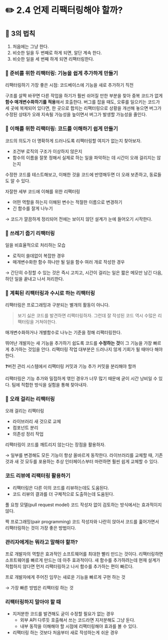 # ✏️ 2.4 언제 리팩터링해야 할까?

## 🎈 3의 법칙

1. 처음에는 그냥 한다.
2. 비슷한 일을 두 번째로 하게 되면, 알단 계속 한다.
3. 비슷한 일을 세 번째 하게 되면 리팩터링한다.



### 🔗 준비를 위한 리팩터링: 기능을 쉽게 추가하게 만들기

리팩터링하기 가장 좋은 시점: 코드베이스에 기능을 새로 추가하기 직전

구조를 살짝 바꾸면 다른 작업을 하기가 훨씬 쉬어질 만한 부분을 찾아 중복 코드가 없게 **함수 매개변수화하기를 적용**해서 호출한다. 버그를 잡을 때도, 오류를 일으키는 코드가 세 곳에 복제되어 있다면, 한 곳으로 합치는 리팩터링으로 상황을 개선해 놓으면 버그가 수정된 상태가 오래 지속될 가능성을 높이면서 버그가 발생할 가능성을 줄인다.

### 🔗 이해를 위한 리팩터링: 코드를 이해하기 쉽게 만들기

코드의 의도가 더 명확하게 드러나도록 리팩터링할 여지가 없는지 찾아보자.

* 조건부 로직의 구조가 이상하지 않은지
* 함수의 이름을 잘못 정해서 실제로 하는 일을 파악하는 데 시간이 오래 걸리지는 않는지

수정한 코드를 테스트해보고, 이해한 것을 코드에 반영해두면 더 오래 보존하고, 동료들도 알 수 있다.

자잘한 세부 코드에 이해를 위한 리팩터링

* 어떤 역할을 하는지 이해된 변수는 적절한 이름으로 변경하기
* 긴 함수를 잘게 나누기

→ 코드가 깔끔하게 정리되어 전에는 보이지 않던 설계가 눈에 들어오기 시작한다.

### 🔗 쓰레기 줍기 리팩터링

일을 비효율적으로 처리하는 모습

* 로직이 쓸데없이 복잡한 경우
* 매개변수화한 함수 하나만 될 일을 함수 여러 개로 작성한 경우

→ 간단히 수정할 수 있는 것은 즉시 고치고, 시간이 걸리는 일은 짧은 메모만 남긴 다음, 하던 일을 끝내고 나서 처리한다.



### 🔗 계획된 리팩터링과 수시로 하는 리팩터링

리팩터링은 프로그래밍과 구분되는 별개의 활동이 아니다.

> 보기 싫은 코드를 발견하면 리팩터링하자. 그런데 잘 작성된 코드 역시 수많은 리팩터링을 거쳐야한다.

매개변수화하거나 개별함수로 나누는 기준을 정해 리팩터링한다.

뛰어난 개발자는 새 기능을 추가하기 쉽도록 코드를 **수정하는 것**이 그 기능을 가장 빠르게 추가하는 것임을 안다. 리팩터링 작업 대부분은 드러나지 않게 기회가 될 때마다 해야 한다.

❓버전 관리 시스템에서 리팩터링 커밋과 기능 추가 커밋을 분리해야 할까

리팩터링은 기능 추가와 밀접하게 엮인 경우가 너무 많기 때문에 굳이 시간 낭비일 수 있다. 팀에 적합한 방식을 실험을 통해 찾아내자.

### 🔗 오래 걸리는 리팩터링

오래 걸리는 리팩터링

* 라이브러리 새 것으로 교체
* 컴포넌트 분리
* 의존성 정리 작업

리팩터링이 코드를 깨트리지 않는다는 장점을 활용하자.

→ 일부를 변경해도 모든 기능이 항상 올바르게 동작한다. 라이브러리를 교체할 때, 기존 것과 새 것 모두를 포용하는 추상 인터페이스부터 마련하면 훨씬 쉽게 교체할 수 있다.

### 코드 리뷰에 리팩터링 활용하기

* 리팩터링은 다른 이의 코드를 리뷰하는데도 도움된다.&#x20;
* 코드 리뷰의 결과를 더 구체적으로 도출하는데 도움된다.

풀 요청 모델(pull request model) 코드 작성자 없이 검토하는 방식에서는 효과적이지 않다.

짝 프로그래밍(pair programming) 코드 작성자와 나란히 앉아서 코드를 훑어가면서 리팩터링하는 것이 가장 좋은 방법이다.

### 관리자에게는 뭐라고 말해야 할까?

프로 개발자의 역할은 효과적인 소프트웨어를 최대한 빨리 만드는 것이다. 리팩터링하면 소프트웨어를 빠르게 만드는 데 아주 효과적이다. 새 함수를 추가하려는데 현재 설계가 적합하지 않다면 먼저 리팩터링하고 나서 함수를 추가하는 편이 빠르다.

프로 개발자에게 주어진 임무는 새로운 기능을 빠르게 구현 하는 것

→ 가장 빠른 방법은 리팩터링 하는 것

### 리팩터링하지 말아야 할 때

* 지저분한 코드를 발견해도 굳이 수정할 필요가 없는 경우
  * 외부 API 다루듯 호출해서 쓰는 코드라면 지저분해도 그냥 둔다.
  * 내부 동작을 이해해야 할 시점에 리팩터링해야 효과를 볼 수 있다.
* 리팩터링 하는 것보다 처음부터 새로 작성하는게 쉬운 경우
